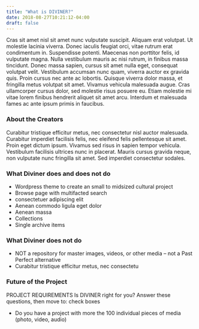 ```yaml
---
title: "What is DIVINER?"
date: 2018-08-27T10:21:12-04:00
draft: false
---
```


Cras sit amet nisl sit amet nunc vulputate suscipit. Aliquam erat volutpat. Ut molestie lacinia viverra. Donec iaculis feugiat orci, vitae rutrum erat condimentum in. Suspendisse potenti. Maecenas non porttitor felis, id vulputate magna. Nulla vestibulum mauris ac nisi rutrum, in finibus massa tincidunt. Donec massa sapien, cursus sit amet nulla eget, consequat volutpat velit. Vestibulum accumsan nunc quam, viverra auctor ex gravida quis. Proin cursus nec ante ac lobortis. Quisque viverra dolor massa, et fringilla metus volutpat sit amet. Vivamus vehicula malesuada augue. Cras ullamcorper cursus dolor, sed molestie risus posuere eu. Etiam molestie mi vitae lorem finibus hendrerit aliquet sit amet arcu. Interdum et malesuada fames ac ante ipsum primis in faucibus.


### About the Creators

Curabitur tristique efficitur metus, nec consectetur nisl auctor malesuada. Curabitur imperdiet facilisis felis, nec eleifend felis pellentesque sit amet. Proin eget dictum ipsum. Vivamus sed risus in sapien tempor vehicula. Vestibulum facilisis ultrices nunc in placerat. Mauris cursus gravida neque, non vulputate nunc fringilla sit amet. Sed imperdiet consectetur sodales.


### What Diviner does and does not do

- Wordpress theme to create an small to midsized cultural project
- Browse page with multifacted search
- consectetuer adipiscing elit
- Aenean commodo ligula eget dolor
- Aenean massa
- Collections
- Single archive items 


### What Diviner does not do
 
 - NOT a repository for master images, videos, or other media – not a Past Perfect alternative
 - Curabitur tristique efficitur metus, nec consectetu
 
### Future of the Project 
 
PROJECT REQUIREMENTS Is DIVINER right for you? Answer these questions, then move to:
check boxes

- Do you have a project with more the 100 individual pieces of media (photo, video, audio) 

 